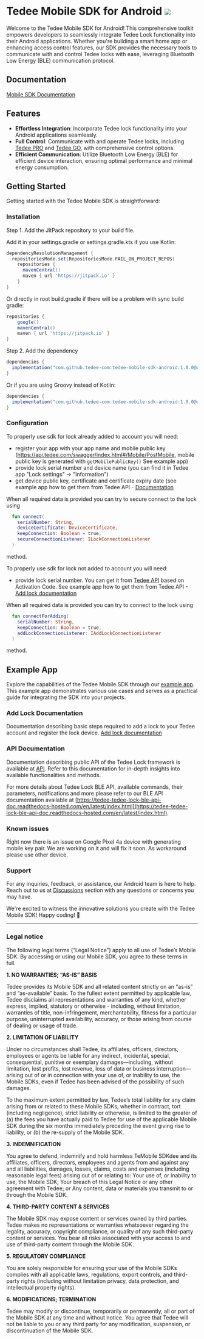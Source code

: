 # Tedee Mobile SDK for Android [![](https://jitpack.io/v/tedee-com/tedee-mobile-sdk-android.svg)](https://jitpack.io/#tedee-com/tedee-mobile-sdk-android)

Welcome to the Tedee Mobile SDK for Android! This comprehensive toolkit empowers developers to seamlessly integrate Tedee Lock functionality into their Android applications. Whether you're building a smart home app or enhancing access control features, our SDK provides the necessary tools to communicate with and control Tedee locks with ease, leveraging Bluetooth Low Energy (BLE) communication protocol.

## Documentation

[Mobile SDK Documentation](https://tedee-com.github.io/tedee-mobile-sdk-android/)

## Features

- **Effortless Integration**: Incorporate Tedee lock functionality into your Android applications seamlessly.
- **Full Control**: Communicate with and operate Tedee locks, including [Tedee PRO](https://tedee.com/product-info/tedee-pro/) and [Tedee GO](https://tedee.com/product-info/tedee-go-best-keyless-access/), with comprehensive control options.
- **Efficient Communication**: Utilize Bluetooth Low Energy (BLE) for efficient device interaction, ensuring optimal performance and minimal energy consumption.

## Getting Started

Getting started with the Tedee Mobile SDK is straightforward:

### Installation

Step 1. Add the JitPack repository to your build file.

Add it in your settings.gradle or settings.gradle.kts if you use Kotlin:
```gradle
dependencyResolutionManagement {
  repositoriesMode.set(RepositoriesMode.FAIL_ON_PROJECT_REPOS)
    repositories {
      mavenCentral()
      maven { url 'https://jitpack.io' }
    }
}
```

Or directly in root build.gradle if there will be a problem with sync build gradle:

```gradle
repositories {
    google()
    mavenCentral()
    maven { url 'https://jitpack.io' }
}
```

Step 2. Add the dependency

```gradle
dependencies {
  implementation("com.github.tedee-com:tedee-mobile-sdk-android:1.0.0@aar") { isTransitive = true }
}
```

Or if you are using Groovy instead of Kotlin:

```gradle
dependencies {
  implementation("com.github.tedee-com:tedee-mobile-sdk-android:1.0.0@aar") { transitive = true }
}
```

### Configuration

To properly use sdk for lock already added to account you will need:

- register your app with your app name and mobile public key (https://api.tedee.com/swagger/index.html#/Mobile/PostMobile, mobile public key is generated with `getMobilePublicKey()` See example app)
- provide lock serial number and device name (you can find it in Tedee app "Lock settings" -> "Information")
- get device public key, certificate and certificate expiry date (see example app how to get them from Tedee API - [Documentation](https://github.com/tedee-com/tedee-example-ble-android/blob/master/README.md)

When all required data is provided you can try to secure connect to the lock using
```kotlin
  fun connect(
    serialNumber: String,
    deviceCertificate: DeviceCertificate,
    keepConnection: Boolean = true,
    secureConnectionListener: ILockConnectionListener
  )
``` 
method.

To properly use sdk for lock not added to account you will need:

- provide lock serial number. You can get it from [Tedee API](https://api.tedee.com) based on Activation Code. See example app how to get them from Tedee API - [Add lock documentation](https://github.com/tedee-com/tedee-example-ble-android/blob/master/ADD_LOCK_README.md)

When all required data is provided you can try to connect to the lock using 
```kotlin 
  fun connectForAdding(
    serialNumber: String,
    keepConnection: Boolean = true,
    addLockConnectionListener: IAddLockConnectionListener
  )
```
method.

## Example App

Explore the capabilities of the Tedee Mobile SDK through our [example app](https://github.com/tedee-com/tedee-example-ble-android). This example app demonstrates various use cases and serves as a practical guide for integrating the SDK into your projects.

### Add Lock Documentation

Documentation describing basic steps required to add a lock to your Tedee account and register the lock device. [Add lock documentation](https://github.com/tedee-com/tedee-example-ble-android/blob/master/ADD_LOCK_README.md)

### API Documentation

Documentation describing public API of the Tedee Lock framework is available at [API](https://api.tedee.com/swagger/index.html). Refer to this documentation for in-depth insights into available functionalities and methods.

For more details about Tedee Lock BLE API, available commands, their parameters, notifications and more please refer to our BLE API documentation available at [https://tedee-tedee-lock-ble-api-doc.readthedocs-hosted.com/en/latest/index.html](https://tedee-tedee-lock-ble-api-doc.readthedocs-hosted.com/en/latest/index.html).

### Known issues

Right now there is an issue on Google Pixel 4a device with generating mobile key pair. We are working on it and will fix it soon. As workaround please use other device.

### Support

For any inquiries, feedback, or assistance, our Android team is here to help. Reach out to us at [Discussions](https://github.com/tedee-com/tedee-mobile-sdk-android/discussions) section with any questions or concerns you may have.

We're excited to witness the innovative solutions you create with the Tedee Mobile SDK! Happy coding! 🚀

------------

### Legal notice

The following legal terms (“Legal Notice”) apply to all use of Tedee’s Mobile SDK. By accessing or using our Mobile SDK, you agree to these terms in full.

**1. NO WARRANTIES; “AS-IS” BASIS**

Tedee provides its Mobile SDK and all related content strictly on an “as-is” and “as-available” basis. To the fullest extent permitted by applicable law, Tedee disclaims all representations and warranties of any kind, whether express, implied, statutory or otherwise - including, without limitation, warranties of title, non-infringement, merchantability, fitness for a particular purpose, uninterrupted availability, accuracy, or those arising from course of dealing or usage of trade.

**2. LIMITATION OF LIABILITY**

Under no circumstances shall Tedee, its affiliates, officers, directors, employees or agents be liable for any indirect, incidental, special, consequential, punitive or exemplary damages—including, without limitation, lost profits, lost revenue, loss of data or business interruption—arising out of or in connection with your use of, or inability to use, the Mobile SDKs, even if Tedee has been advised of the possibility of such damages.

To the maximum extent permitted by law, Tedee’s total liability for any claim arising from or related to these Mobile SDKs, whether in contract, tort (including negligence), strict liability or otherwise, is limited to the greater of (a) the fees you have actually paid to Tedee for use of the applicable Mobile SDK during the six months immediately preceding the event giving rise to liability, or (b) the re-supply of the Mobile SDK.

**3. INDEMNIFICATION**

You agree to defend, indemnify and hold harmless TeMobile SDKdee and its affiliates, officers, directors, employees and agents from and against any and all liabilities, damages, losses, claims, costs and expenses (including reasonable legal fees) arising out of or relating to: Your use of, or inability to use, the Mobile SDK; Your breach of this Legal Notice or any other agreement with Tedee; or Any content, data or materials you transmit to or through the Mobile SDK.

**4. THIRD-PARTY CONTENT & SERVICES**

The Mobile SDK may expose content or services owned by third parties. Tedee makes no representations or warranties whatsoever regarding the legality, accuracy, copyright compliance, or quality of any such third-party content or services. You bear all risks associated with your access to and use of third-party content through the Mobile SDK.

**5. REGULATORY COMPLIANCE**

You are solely responsible for ensuring your use of the Mobile SDKs complies with all applicable laws, regulations, export controls, and third-party rights (including without limitation privacy, data protection, and intellectual property rights).

**6. MODIFICATIONS; TERMINATION**

Tedee may modify or discontinue, temporarily or permanently, all or part of the Mobile SDK at any time and without notice. You agree that Tedee will not be liable to you or any third party for any modification, suspension, or discontinuation of the Mobile SDK.
